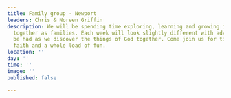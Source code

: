```yaml
---
title: Family group - Newport
leaders: Chris & Noreen Griffin
description: We will be spending time exploring, learning and growing in our faith
  together as families. Each week will look slightly different with adventures to
  be had as we discover the things of God together. Come join us for time as family,
  faith and a whole load of fun.
location: ''
day: ''
time: ''
image: ''
published: false

---
```

